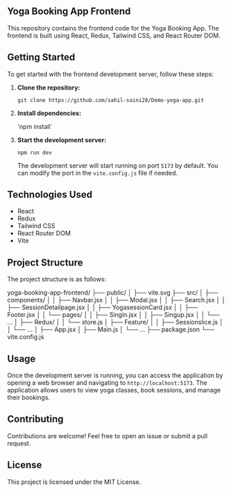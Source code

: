 ## Yoga Booking App Frontend

This repository contains the frontend code for the Yoga Booking App. The frontend is built using React, Redux, Tailwind CSS, and React Router DOM.

## Getting Started

To get started with the frontend development server, follow these steps:

1. **Clone the repository:**
   
   `git clone https://github.com/sahil-saini28/Demo-yoga-app.git`

2. **Install dependencies:**
   
   'npm install`

3. **Start the development server:**
   
   `npm run dev`
   
   The development server will start running on port `5173` by default. You can modify the port in the `vite.config.js` file if needed.
   
   


## Technologies Used

- React
- Redux
- Tailwind CSS
- React Router DOM
- Vite

## Project Structure

The project structure is as follows:

yoga-booking-app-frontend/
├── public/
│ ├── vite.svg
├── src/
│ ├── components/
│ │ ├── Navbar.jsx
│ │ ├── Modal.jsx
│ │ ├── Search.jsx
│ │ ├── SessionDetailpage.jsx
│ │ ├── YogasessionCard.jsx
│ │ ├── Footer.jsx
│ │ └── pages/
│ │ ├── Singin.jsx
│ │ ├── Singup.jsx
│ │ └── ...
│ ├── Redux/
│ │ └── store.js
│ ├── Feature/
│ │ ├── Sessionslice.js
│ │ └── ...
│ ├── App.jsx
│ ├── Main.js
│ └── ...
├── package.json
└── vite.config.js

## Usage

Once the development server is running, you can access the application by opening a web browser and navigating to `http://localhost:5173`. The application allows users to view yoga classes, book sessions, and manage their bookings.

## Contributing

Contributions are welcome! Feel free to open an issue or submit a pull request.

## License

This project is licensed under the MIT License.
